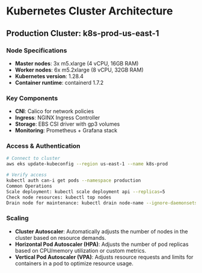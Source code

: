 # Kubernetes Cluster Architecture

## Production Cluster: k8s-prod-us-east-1

### Node Specifications
- **Master nodes**: 3x m5.xlarge (4 vCPU, 16GB RAM)
- **Worker nodes**: 6x m5.2xlarge (8 vCPU, 32GB RAM)
- **Kubernetes version**: 1.28.4
- **Container runtime**: containerd 1.7.2

### Key Components
- **CNI**: Calico for network policies
- **Ingress**: NGINX Ingress Controller
- **Storage**: EBS CSI driver with gp3 volumes
- **Monitoring**: Prometheus + Grafana stack

### Access & Authentication
```bash
# Connect to cluster
aws eks update-kubeconfig --region us-east-1 --name k8s-prod

# Verify access
kubectl auth can-i get pods --namespace production
Common Operations
Scale deployment: kubectl scale deployment api --replicas=5
Check node resources: kubectl top nodes
Drain node for maintenance: kubectl drain node-name --ignore-daemonsets
```

### Scaling
- **Cluster Autoscaler**: Automatically adjusts the number of nodes in the cluster based on resource demands.
- **Horizontal Pod Autoscaler (HPA)**: Adjusts the number of pod replicas based on CPU/memory utilization or custom metrics.
- **Vertical Pod Autoscaler (VPA)**: Adjusts resource requests and limits for containers in a pod to optimize resource usage.
